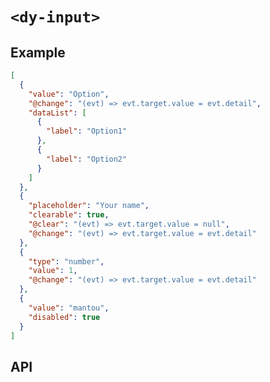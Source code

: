 # `<dy-input>`

## Example

<gbp-example name="dy-input" direction="column" src="https://esm.sh/duoyun-ui/elements/input">

```json
[
  {
    "value": "Option",
    "@change": "(evt) => evt.target.value = evt.detail",
    "dataList": [
      {
        "label": "Option1"
      },
      {
        "label": "Option2"
      }
    ]
  },
  {
    "placeholder": "Your name",
    "clearable": true,
    "@clear": "(evt) => evt.target.value = null",
    "@change": "(evt) => evt.target.value = evt.detail"
  },
  {
    "type": "number",
    "value": 1,
    "@change": "(evt) => evt.target.value = evt.detail"
  },
  {
    "value": "mantou",
    "disabled": true
  }
]
```

</gbp-example>

## API

<gbp-api src="/src/elements/input.ts"></gbp-api>
